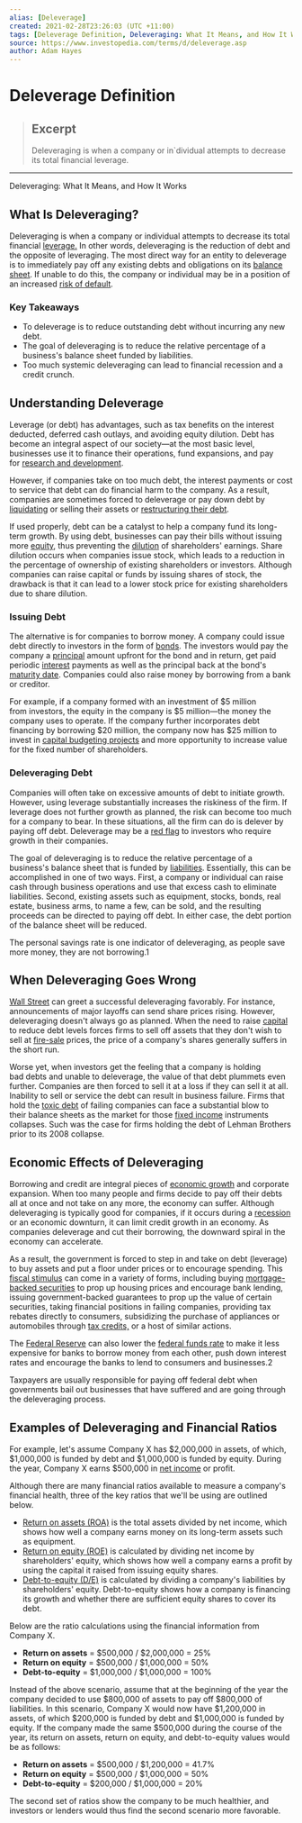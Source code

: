 ```yaml
---
alias: [Deleverage]
created: 2021-02-28T23:26:03 (UTC +11:00)
tags: [Deleverage Definition, Deleveraging: What It Means, and How It Works]
source: https://www.investopedia.com/terms/d/deleverage.asp
author: Adam Hayes
---
```


# Deleverage Definition

> ## Excerpt
> Deleveraging is when a company or in`dividual attempts to decrease its total financial leverage.

---

Deleveraging: What It Means, and How It Works
## What Is Deleveraging?

Deleveraging is when a company or individual attempts to decrease its total financial [leverage.](https://www.investopedia.com/terms/l/leverage.asp) In other words, deleveraging is the reduction of debt and the opposite of leveraging. The most direct way for an entity to deleverage is to immediately pay off any existing debts and obligations on its [balance sheet](https://www.investopedia.com/terms/b/balancesheet.asp). If unable to do this, the company or individual may be in a position of an increased [risk of default](https://www.investopedia.com/terms/d/defaultrisk.asp).

### Key Takeaways

-   To deleverage is to reduce outstanding debt without incurring any new debt.
-   The goal of deleveraging is to reduce the relative percentage of a business's balance sheet funded by liabilities.
-   Too much systemic deleveraging can lead to financial recession and a credit crunch.

## Understanding Deleverage

Leverage (or debt) has advantages, such as tax benefits on the interest deducted, deferred cash outlays, and avoiding equity dilution. Debt has become an integral aspect of our society—at the most basic level, businesses use it to finance their operations, fund expansions, and pay for [research and development](https://www.investopedia.com/terms/r/randd.asp).

However, if companies take on too much debt, the interest payments or cost to service that debt can do financial harm to the company. As a result, companies are sometimes forced to deleverage or pay down debt by [liquidating](https://www.investopedia.com/terms/l/liquidate.asp) or selling their assets or [restructuring their debt](https://www.investopedia.com/terms/d/debtrestructuring.asp).

If used properly, debt can be a catalyst to help a company fund its long-term growth. By using debt, businesses can pay their bills without issuing more [equity](https://www.investopedia.com/terms/e/equity.asp), thus preventing the [dilution](https://www.investopedia.com/terms/d/dilution.asp) of shareholders' earnings. Share dilution occurs when companies issue stock, which leads to a reduction in the percentage of ownership of existing shareholders or investors. Although companies can raise capital or funds by issuing shares of stock, the drawback is that it can lead to a lower stock price for existing shareholders due to share dilution.

### Issuing Debt

The alternative is for companies to borrow money. A company could issue debt directly to investors in the form of [bonds](https://www.investopedia.com/terms/b/bond.asp). The investors would pay the company a [principal](https://www.investopedia.com/terms/p/principal.asp) amount upfront for the bond and in return, get paid periodic [interest](https://www.investopedia.com/terms/c/coupon-rate.asp) payments as well as the principal back at the bond's [maturity date](https://www.investopedia.com/terms/m/maturitydate.asp). Companies could also raise money by borrowing from a bank or creditor.

For example, if a company formed with an investment of $5 million from investors, the equity in the company is $5 million—the money the company uses to operate. If the company further incorporates debt financing by borrowing $20 million, the company now has $25 million to invest in [capital budgeting projects](https://www.investopedia.com/terms/c/capitalbudgeting.asp) and more opportunity to increase value for the fixed number of shareholders.

### Deleveraging Debt

Companies will often take on excessive amounts of debt to initiate growth. However, using leverage substantially increases the riskiness of the firm. If leverage does not further growth as planned, the risk can become too much for a company to bear. In these situations, all the firm can do is delever by paying off debt. Deleverage may be a [red flag](https://www.investopedia.com/terms/r/redflag.asp) to investors who require growth in their companies.

The goal of deleveraging is to reduce the relative percentage of a business's balance sheet that is funded by [liabilities](https://www.investopedia.com/terms/l/liability.asp). Essentially, this can be accomplished in one of two ways. First, a company or individual can raise cash through business operations and use that excess cash to eliminate liabilities. Second, existing assets such as equipment, stocks, bonds, real estate, business arms, to name a few, can be sold, and the resulting proceeds can be directed to paying off debt. In either case, the debt portion of the balance sheet will be reduced.

The personal savings rate is one indicator of deleveraging, as people save more money, they are not borrowing.1

## When Deleveraging Goes Wrong

[Wall Street](https://www.investopedia.com/terms/w/wallstreet.asp) can greet a successful deleveraging favorably. For instance, announcements of major layoffs can send share prices rising. However, deleveraging doesn't always go as planned. When the need to raise [capital](https://www.investopedia.com/terms/c/capital.asp) to reduce debt levels forces firms to sell off assets that they don't wish to sell at [fire-sale](https://www.investopedia.com/terms/f/firesale.asp) prices, the price of a company's shares generally suffers in the short run.

Worse yet, when investors get the feeling that a company is holding bad debts and unable to deleverage, the value of that debt plummets even further. Companies are then forced to sell it at a loss if they can sell it at all. Inability to sell or service the debt can result in business failure. Firms that hold the [toxic debt](https://www.investopedia.com/terms/t/toxic-debt.asp) of failing companies can face a substantial blow to their balance sheets as the market for those [fixed income](https://www.investopedia.com/terms/f/fixedincome.asp) instruments collapses. Such was the case for firms holding the debt of Lehman Brothers prior to its 2008 collapse.

## Economic Effects of Deleveraging

Borrowing and credit are integral pieces of [economic growth](https://www.investopedia.com/terms/e/economicgrowth.asp) and corporate expansion. When too many people and firms decide to pay off their debts all at once and not take on any more, the economy can suffer. Although deleveraging is typically good for companies, if it occurs during a [recession](https://www.investopedia.com/terms/r/recession.asp) or an economic downturn, it can limit credit growth in an economy. As companies deleverage and cut their borrowing, the downward spiral in the economy can accelerate.

As a result, the government is forced to step in and take on debt (leverage) to buy assets and put a floor under prices or to encourage spending. This [fiscal stimulus](https://www.investopedia.com/terms/f/fiscalpolicy.asp) can come in a variety of forms, including buying [mortgage-backed securities](https://www.investopedia.com/terms/m/mbs.asp) to prop up housing prices and encourage bank lending, issuing government-backed guarantees to prop up the value of certain securities, taking financial positions in failing companies, providing tax rebates directly to consumers, subsidizing the purchase of appliances or automobiles through [tax credits,](https://www.investopedia.com/terms/t/taxcredit.asp) or a host of similar actions.

The [Federal Reserve](https://www.investopedia.com/terms/f/federalreservesystem.asp) can also lower the [federal funds rate](https://www.investopedia.com/terms/f/federalfundsrate.asp) to make it less expensive for banks to borrow money from each other, push down interest rates and encourage the banks to lend to consumers and businesses.2

Taxpayers are usually responsible for paying off federal debt when governments bail out businesses that have suffered and are going through the deleveraging process.

## Examples of Deleveraging and Financial Ratios

For example, let's assume Company X has $2,000,000 in assets, of which, $1,000,000 is funded by debt and $1,000,000 is funded by equity. During the year, Company X earns $500,000 in [net income](https://www.investopedia.com/terms/n/net-income-after-taxes-niat.asp) or profit.

Although there are many financial ratios available to measure a company's financial health, three of the key ratios that we'll be using are outlined below.

-   [Return on assets (ROA)](https://www.investopedia.com/terms/r/returnonassets.asp) is the total assets divided by net income, which shows how well a company earns money on its long-term assets such as equipment.
-   [Return on equity (ROE)](https://www.investopedia.com/terms/r/returnonequity.asp) is calculated by dividing net income by shareholders' equity, which shows how well a company earns a profit by using the capital it raised from issuing equity shares.
-   [Debt-to-equity (D/E)](https://www.investopedia.com/terms/d/debtequityratio.asp) is calculated by dividing a company's liabilities by shareholders' equity. Debt-to-equity shows how a company is financing its growth and whether there are sufficient equity shares to cover its debt.

Below are the ratio calculations using the financial information from Company X.

-   **Return on assets** = $500,000 / $2,000,000 = 25%
-   **Return on equity** = $500,000 / $1,000,000 = 50%
-   **Debt-to-equity** = $1,000,000 / $1,000,000 = 100%

Instead of the above scenario, assume that at the beginning of the year the company decided to use $800,000 of assets to pay off $800,000 of liabilities. In this scenario, Company X would now have $1,200,000 in assets, of which $200,000 is funded by debt and $1,000,000 is funded by equity. If the company made the same $500,000 during the course of the year, its return on assets, return on equity, and debt-to-equity values would be as follows:

-   **Return on assets** = $500,000 / $1,200,000 = 41.7%
-   **Return on equity** = $500,000 / $1,000,000 = 50%
-   **Debt-to-equity** = $200,000 / $1,000,000 = 20%

The second set of ratios show the company to be much healthier, and investors or lenders would thus find the second scenario more favorable.
